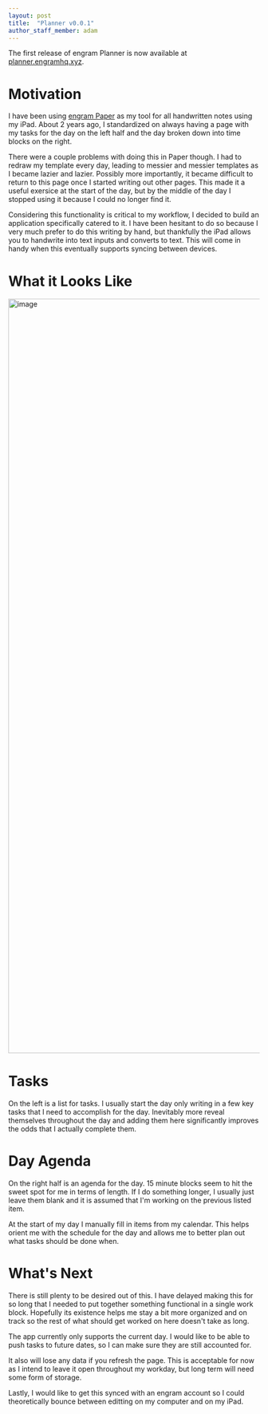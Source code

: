 ```yaml
---
layout: post
title:  "Planner v0.0.1"
author_staff_member: adam
---
```


The first release of engram Planner is now available at [planner.engramhq.xyz](https://planner.engramhq.xyz/).

# Motivation

I have been using [engram Paper](https://paper.engramhq.xyz/) as my tool for all handwritten notes using my iPad.  About 2 years ago, I standardized on always having a page with my tasks for the day on the left half and the day broken down into time blocks on the right.

There were a couple problems with doing this in Paper though. I had to redraw my template every day, leading to messier and messier templates as I became lazier and lazier.  Possibly more importantly, it became difficult to return to this page once I started writing out other pages.  This made it a useful exersice at the start of the day, but by the middle of the day I stopped using it because I could no longer find it.

Considering this functionality is critical to my workflow, I decided to build an application specifically catered to it.  I have been hesitant to do so because I very much prefer to do this writing by hand, but thankfully the iPad allows you to handwrite into text inputs and converts to text.  This will come in handy when this eventually supports syncing between devices.

# What it Looks Like

<img width="1512" alt="image" src="https://user-images.githubusercontent.com/1812989/204451907-5774c001-7782-4080-b1ad-176beef1e3a6.png">

# Tasks

On the left is a list for tasks. I usually start the day only writing in a few key tasks that I need to accomplish for the day.  Inevitably more reveal themselves throughout the day and adding them here significantly improves the odds that I actually complete them.

# Day Agenda

On the right half is an agenda for the day.  15 minute blocks seem to hit the sweet spot for me in terms of length.  If I do something longer, I usually just leave them blank and it is assumed that I'm working on the previous listed item.

At the start of my day I manually fill in items from my calendar.  This helps orient me with the schedule for the day and allows me to better plan out what tasks should be done when.

# What's Next

There is still plenty to be desired out of this.  I have delayed making this for so long that I needed to put together something functional in a single work block.  Hopefully its existence helps me stay a bit more organized and on track so the rest of what should get worked on here doesn't take as long.

The app currently only supports the current day.  I would like to be able to push tasks to future dates, so I can make sure they are still accounted for.  

It also will lose any data if you refresh the page.  This is acceptable for now as I intend to leave it open throughout my workday, but long term will need some form of storage.

Lastly, I would like to get this synced with an engram account so I could theoretically bounce between editting on my computer and on my iPad.

